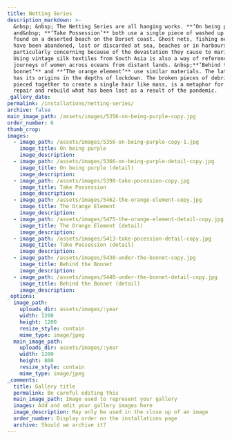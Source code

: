 ```yaml
---
title: Netting Series
description_markdown: >-
  &nbsp; &nbsp; The Netting Series are all hanging works. **‘On being purple’**
  and&nbsp; **‘Take Possession’** both use a single piece of washed up netting
  found on a deserted beach on the Dorset coast. Ghost nets, fishing nets that
  have been abandoned, lost or discarded at sea, beaches or in harbours are
  particularly concerning because of the devastation they cause to marine life.
  Using vintage silk textiles from South Asia is also a way of referencing the
  journeys of women across oceans from distant lands. &nbsp;**‘Behind the
  bonnet’** and **‘The orange element’** use similar materials. The latter also
  has its origins in the depths of lockdown. The broken pieces of debris are
  pieced together to create a single hair like mass, is a metaphor for trying to
  repair and rebuild what has been lost as a result of the pandemic.
_gallery_date:
permalink: /installations/netting-series/
archive: false
main_image_path: /assets/images/5356-on-being-purple-copy.jpg
order_number: 6
thumb_crop:
images:
  - image_path: /assets/images/5356-on-being-purple-copy-1.jpg
    image_title: On being purple
    image_description:
  - image_path: /assets/images/5366-on-being-purple-detail-copy.jpg
    image_title: On being purple (detail)
    image_description:
  - image_path: /assets/images/5398-take-pocession-copy.jpg
    image_title: Take Possession
    image_description:
  - image_path: /assets/images/5462-the-orange-element-copy.jpg
    image_title: The Orange Element
    image_description:
  - image_path: /assets/images/5475-the-orange-element-detail-copy.jpg
    image_title: The Orange Element (detail)
    image_description:
  - image_path: /assets/images/5413-take-pocession-detail-copy.jpg
    image_title: Take Possession (detail)
    image_description:
  - image_path: /assets/images/5438-under-the-bonnet-copy.jpg
    image_title: Behind the Bonnet
    image_description:
  - image_path: /assets/images/5440-under-the-bonnet-detail-copy.jpg
    image_title: Behind the Bonnet (detail)
    image_description:
_options:
  image_path:
    uploads_dir: assets/images/:year
    width: 1200
    height: 1200
    resize_style: contain
    mime_type: image/jpeg
  main_image_path:
    uploads_dir: assets/images/:year
    width: 1200
    height: 800
    resize_style: contain
    mime_type: image/jpeg
_comments:
  title: Gallery title
  permalink: Be careful editing this
  main_image_path: Image used to represent your gallery
  images: Add and edit your gallery images here
  image_description: May only be used in the close up of an image
  order_number: Display order on the installations page
  archive: Should we archive it?
---
```



